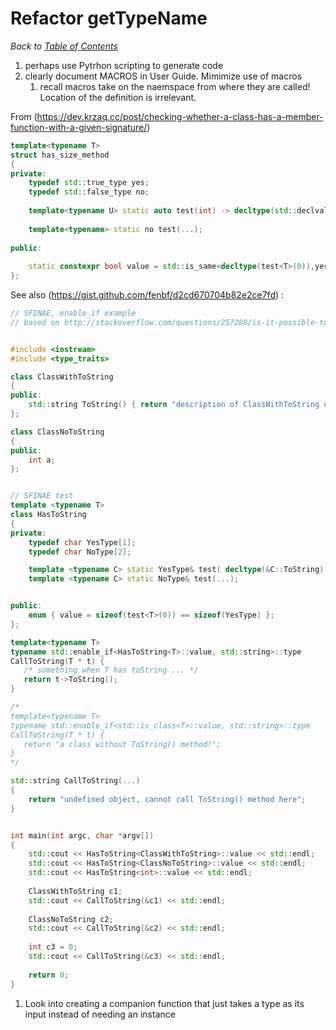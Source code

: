 # Refactor getTypeName

_Back to [Table of Contents](README.md)_

1. perhaps use Pytrhon scripting to generate code
1. clearly document MACROS in User Guide. Mimimize use of macros
   1. recall macros take on the naemspace from where they are called!  Location of the definition is irrelevant.

From (https://dev.krzaq.cc/post/checking-whether-a-class-has-a-member-function-with-a-given-signature/)
```C++
template<typename T>
struct has_size_method
{
private:
	typedef std::true_type yes;
	typedef std::false_type no;
 
	template<typename U> static auto test(int) -> decltype(std::declval<U>().size() == 1, yes());
 
	template<typename> static no test(...);
 
public:
 
	static constexpr bool value = std::is_same<decltype(test<T>(0)),yes>::value;
};
```

See also (https://gist.github.com/fenbf/d2cd670704b82e2ce7fd) :
```C++
// SFINAE, enable_if example
// based on http://stackoverflow.com/questions/257288/is-it-possible-to-write-a-c-template-to-check-for-a-functions-existence


#include <iostream>
#include <type_traits>

class ClassWithToString
{
public:
    std::string ToString() { return "description of ClassWithToString object"; }
};

class ClassNoToString
{
public:
    int a;
};


// SFINAE test
template <typename T>
class HasToString
{
private:
    typedef char YesType[1];
    typedef char NoType[2];

    template <typename C> static YesType& test( decltype(&C::ToString) ) ;
    template <typename C> static NoType& test(...);


public:
    enum { value = sizeof(test<T>(0)) == sizeof(YesType) };
};

template<typename T> 
typename std::enable_if<HasToString<T>::value, std::string>::type
CallToString(T * t) {
   /* something when T has toString ... */
   return t->ToString();
}

/*
template<typename T> 
typename std::enable_if<std::is_class<T>::value, std::string>::type
CallToString(T * t) {
   return "a class without ToString() method!";
}
*/

std::string CallToString(...)
{
    return "undefined object, cannot call ToString() method here";
}


int main(int argc, char *argv[])
{
    std::cout << HasToString<ClassWithToString>::value << std::endl;
    std::cout << HasToString<ClassNoToString>::value << std::endl;
    std::cout << HasToString<int>::value << std::endl;
    
    ClassWithToString c1;
    std::cout << CallToString(&c1) << std::endl;
    
    ClassNoToString c2;
    std::cout << CallToString(&c2) << std::endl;
    
    int c3 = 0;
    std::cout << CallToString(&c3) << std::endl;
    
    return 0;
}
```

1. Look into creating a companion function that just takes a type as its input instead of needing an instance
